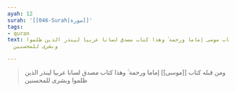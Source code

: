 ```yaml
---
ayah: 12
surah: '[[046-Surah|سورة]]'
tags:
- quran
text: ومن قبله كتاب موسى إماما ورحمة ۚ وهذا كتاب مصدق لسانا عربيا لينذر الذين ظلموا
  وبشرى للمحسنين

---
```

> ومن قبله كتاب [[موسى]] إماما ورحمة ۚ وهذا كتاب مصدق لسانا عربيا لينذر الذين ظلموا وبشرى للمحسنين
